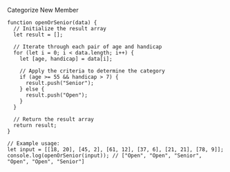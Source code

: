 Categorize New Member

    function openOrSenior(data) {
      // Initialize the result array
      let result = [];
    
      // Iterate through each pair of age and handicap
      for (let i = 0; i < data.length; i++) {
        let [age, handicap] = data[i];
    
        // Apply the criteria to determine the category
        if (age >= 55 && handicap > 7) {
          result.push("Senior");
        } else {
          result.push("Open");
        }
      }
    
      // Return the result array
      return result;
    }
    
    // Example usage:
    let input = [[18, 20], [45, 2], [61, 12], [37, 6], [21, 21], [78, 9]];
    console.log(openOrSenior(input)); // ["Open", "Open", "Senior", "Open", "Open", "Senior"]

